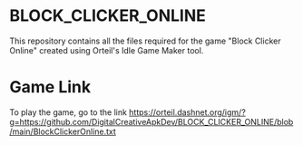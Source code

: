 # BLOCK_CLICKER_ONLINE

This repository contains all the files required for the game "Block Clicker Online" created using Orteil's Idle Game Maker tool.

# Game Link

To play the game, go to the link 
https://orteil.dashnet.org/igm/?g=https://github.com/DigitalCreativeApkDev/BLOCK_CLICKER_ONLINE/blob/main/BlockClickerOnline.txt
